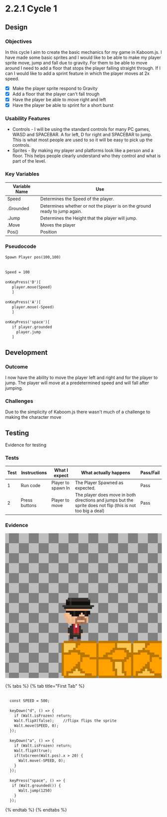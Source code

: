 # 2.2.1 Cycle 1

## Design

### Objectives

In this cycle I aim to create the basic mechanics for my game in Kaboom.js. I have made some basic sprites and I would like to be able to make my player sprite move, jump and fall due to gravity. For them to be able to move around I need to add a floor that stops the player falling straight through. If I can I would like to add a sprint feature in which the player moves at 2x speed.&#x20;

* [x] Make the player sprite respond to Gravity &#x20;
* [x] Add a floor that the player can't fall trough
* [x] Have the player be able to move right and left
* [x] Have the player be able to sprint for a short burst&#x20;

### Usability Features

* Controls - I will be using the standard controls for many PC games, WASD and SPACEBAR. A for left, D for right and SPACEBAR to jump. This is what most people are used to so it will be easy to pick up the controls.
* Sprites - By making my player and platforms look like a person and a floor. This helps people clearly understand who they control and what is part of the level.

### Key Variables

| Variable Name | Use                                                                        |
| ------------- | -------------------------------------------------------------------------- |
| Speed         | Determines the Speed of the player.                                        |
| .Grounded     | Determines whether or not the player is on the ground ready to jump again. |
| .Jump         | Determines the Height that the player will jump.                           |
| .Move         | Moves the player                                                           |
| Pos()         | Position                                                                   |

### Pseudocode

```
Spawn Player pos(100,100)


Speed = 100

onKeyPress('D')[
   player.move(Speed)
   ]
   
onKeyPress('A')[
   player.move(-Speed)
   ]
   
onKeyPress('space')[
   if player.grounded 
     player.jump
   ]
```

## Development

### Outcome

I now have the ability to move the player left and right and for the player to jump. The player will move at a predetermined speed and will fall after jumping.

### Challenges

Due to the simplicity of Kaboom.js there wasn't much of a challenge to making the character move

## Testing

Evidence for testing

### Tests

| Test | Instructions  | What I expect       | What actually happens                                                                                        | Pass/Fail |
| ---- | ------------- | ------------------- | ------------------------------------------------------------------------------------------------------------ | --------- |
| 1    | Run code      | Player to spawn In  | The Player Spawned as expected.                                                                              | Pass      |
| 2    | Press buttons | Player to move      | The player does move in both directions and jumps but the sprite  does not flip (this is not too big a deal) | Pass      |

### Evidence

![](<../.gitbook/assets/image (6).png>)

{% tabs %}
{% tab title="First Tab" %}
```

  const SPEED = 500;

  keyDown("d", () => {
    if (Walt.isFrozen) return;
    Walt.flipX(false);    //flipx flips the sprite
    Walt.move(SPEED, 0);
  });
  
  keyDown("a", () => {
    if (Walt.isFrozen) return;
    Walt.flipX(true);
    if(toScreen(Walt.pos).x > 20) {
      Walt.move(-SPEED, 0);
    }
  });

  keyPress("space", () => {
   if (Walt.grounded()) {
      Walt.jump(1250)
    }
  });
```
{% endtab %}
{% endtabs %}
